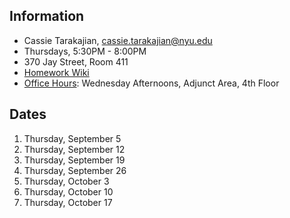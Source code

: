## Information

* Cassie Tarakajian, cassie.tarakajian@nyu.edu
* Thursdays, 5:30PM - 8:00PM
* 370 Jay Street, Room 411
* [Homework Wiki](https://github.com/ITPNYU/ICM-2019-Code/wiki/Homework-Cassie)
* [Office Hours](https://calendar.google.com/calendar/selfsched?sstoken=UU1sWVF3by0wR2lQfGRlZmF1bHR8YjhkY2IyODcxNDk3ODRhNzI1OTkyN2JiMDY3ODFmNWI): Wednesday Afternoons, Adjunct Area, 4th Floor

## Dates

1. Thursday, September 5
2. Thursday, September 12
3. Thursday, September 19
4. Thursday, September 26
5. Thursday, October 3
6. Thursday, October 10
7. Thursday, October 17
